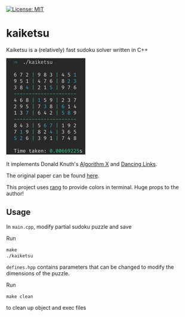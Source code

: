 [![License: MIT](https://img.shields.io/badge/License-MIT-yellow.svg)](https://opensource.org/licenses/MIT)

# kaiketsu

Kaiketsu is a (relatively) fast sudoku solver written in C++

![kaiketsu](https://github.com/2bit-hack/kaiketsu/blob/master/img/kaiket2.png "kaiketsu")

It implements Donald Knuth's [Algorithm X](https://en.wikipedia.org/wiki/Knuth%27s_Algorithm_X "algo x")
and [Dancing Links](https://en.wikipedia.org/wiki/Dancing_Links "dancing links").

The original paper can be found [here](https://arxiv.org/abs/cs/0011047 "dlx paper").

This project uses [rang](https://github.com/agauniyal/rang "rang") to provide colors in terminal.
Huge props to the author!

## Usage

In `main.cpp`, modify partial sudoku puzzle and save

Run
```
make
./kaiketsu
```

`defines.hpp` contains parameters that can be changed to modify the dimensions of the puzzle.

Run
```
make clean
```
to clean up object and exec files
